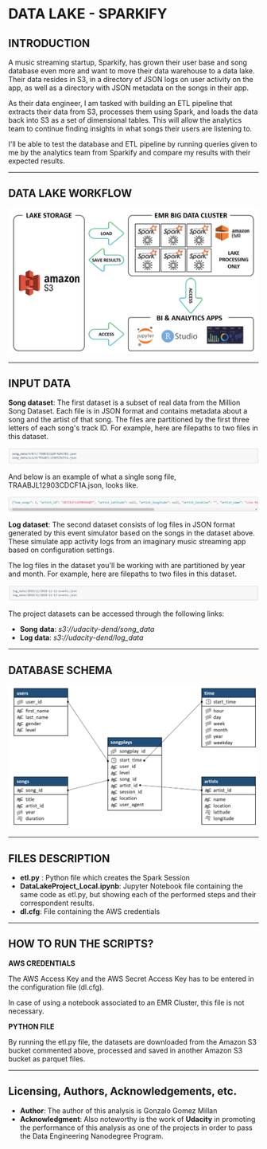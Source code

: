 # **DATA LAKE - SPARKIFY**

## **INTRODUCTION**
A music streaming startup, Sparkify, has grown their user base and song database even more and want to move their data warehouse to a data lake. Their data resides in S3, in a directory of JSON logs on user activity on the app, as well as a directory with JSON metadata on the songs in their app.

As their data engineer, I am tasked with building an ETL pipeline that extracts their data from S3, processes them using Spark, and loads the data back into S3 as a set of dimensional tables. This will allow the analytics team to continue finding insights in what songs their users are listening to.

I'll be able to test the database and ETL pipeline by running queries given to me by the analytics team from Sparkify and compare my results with their expected results.

---

## **DATA LAKE WORKFLOW**

![](Data_Lake_Sparkify_Workflow.png)

---

## **INPUT DATA**

**Song dataset**: The first dataset is a subset of real data from the Million Song Dataset. Each file is in JSON format and contains metadata about a song and the artist of that song. The files are partitioned by the first three letters of each song's track ID. For example, here are filepaths to two files in this dataset.

![](song_data_screenshot_1.png)

And below is an example of what a single song file, TRAABJL12903CDCF1A.json, looks like.

![](song_data_screenshot_2.png)


**Log dataset**: The second dataset consists of log files in JSON format generated by this event simulator based on the songs in the dataset above. These simulate app activity logs from an imaginary music streaming app based on configuration settings.

The log files in the dataset you'll be working with are partitioned by year and month. For example, here are filepaths to two files in this dataset.

![](log_data_screenshot_1.png)

The project datasets can be accessed through the following links:
- **Song data**: *s3://udacity-dend/song_data*
- **Log data**: *s3://udacity-dend/log_data*

---

## **DATABASE SCHEMA**
![](Nanodegree_DWH_Schema.png)

---

## **FILES DESCRIPTION**
- **etl.py** : Python file which creates the Spark Session
- **DataLakeProject_Local.ipynb**: Jupyter Notebook file containing the same code as etl.py, but showing each of the performed steps and their correspondent results.
- **dl.cfg**: File containing the AWS credentials

---

## **HOW TO RUN THE SCRIPTS?**

**AWS CREDENTIALS**

The AWS Access Key and the AWS Secret Access Key has to be entered in the configuration file (dl.cfg).

In case of using a notebook associated to an EMR Cluster, this file is not necessary.

**PYTHON FILE**

By running the etl.py file, the datasets are downloaded from the Amazon S3 bucket commented above, processed and saved in another Amazon S3 bucket as parquet files.

---
## **Licensing, Authors, Acknowledgements, etc.**
- **Author**: The author of this analysis is Gonzalo Gomez Millan
- **Acknowledgment**: Also noteworthy is the work of **Udacity** in promoting the performance of this analysis as one of the projects in order to pass the Data Engineering Nanodegree Program.